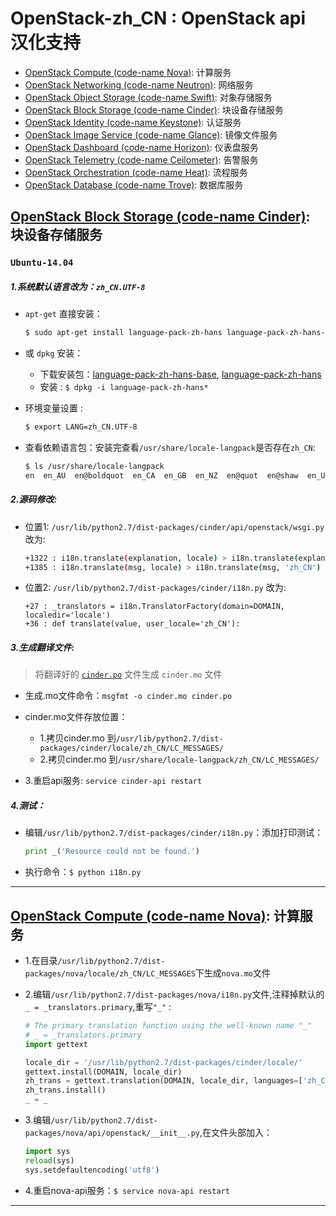 # OpenStack-zh_CN : OpenStack api 汉化支持
* [OpenStack Compute (code-name Nova)](https://github.com/openstack/nova): 计算服务
* [OpenStack Networking (code-name Neutron)](https://github.com/openstack/neutron): 网络服务
* [OpenStack Object Storage (code-name Swift)](https://github.com/openstack/swift): 对象存储服务
* [OpenStack Block Storage (code-name Cinder)](https://github.com/openstack/cinder): 块设备存储服务
* [OpenStack Identity (code-name Keystone)](https://github.com/openstack/keystone): 认证服务
* [OpenStack Image Service (code-name Glance)](https://github.com/openstack/glance): 镜像文件服务
* [OpenStack Dashboard (code-name Horizon)](https://github.com/openstack/horizon): 仪表盘服务
* [OpenStack Telemetry (code-name Ceilometer)](https://github.com/openstack/ceilometer): 告警服务
* [OpenStack Orchestration (code-name Heat)](https://github.com/openstack/heat): 流程服务
* [OpenStack Database (code-name Trove)](https://github.com/openstack/trove): 数据库服务

## [OpenStack Block Storage (code-name Cinder)](https://github.com/openstack/cinder): 块设备存储服务

### `Ubuntu-14.04`

##### 1.系统默认语言改为：`zh_CN.UTF-8`
* `apt-get` 直接安装：
  ```bash
  $ sudo apt-get install language-pack-zh-hans language-pack-zh-hans-base
  ``` 

* 或 `dpkg` 安装：
  * 下载安装包：[language-pack-zh-hans-base](https://github.com/tomoncle/OpenStack-zh_CN/raw/master/packages/language-pack-zh-hans-base_1%253a14.04%2B20160720_all.deb), [language-pack-zh-hans](https://github.com/tomoncle/OpenStack-zh_CN/raw/master/packages/language-pack-zh-hans_1%253a14.04%2B20160720_all.deb)
  * 安装 : `$ dpkg -i language-pack-zh-hans*`

* 环境变量设置 : 
  ```bash
  $ export LANG=zh_CN.UTF-8
  ```

* 查看依赖语言包：安装完查看`/usr/share/locale-langpack`是否存在`zh_CN`:
  ```bash 
  $ ls /usr/share/locale-langpack
  en  en_AU  en@boldquot  en_CA  en_GB  en_NZ  en@quot  en@shaw  en_US  en_US@piglatin  zh  zh_CN
  ```

##### 2.源码修改: 
* 位置1: `/usr/lib/python2.7/dist-packages/cinder/api/openstack/wsgi.py`　改为:
  ```bash
  +1322 : i18n.translate(explanation, locale) > i18n.translate(explanation, 'zh_CN')
  +1385 : i18n.translate(msg, locale) > i18n.translate(msg, 'zh_CN')
  ```
  
* 位置2: `/usr/lib/python2.7/dist-packages/cinder/i18n.py` 改为:
  ```
  +27 : _translators = i18n.TranslatorFactory(domain=DOMAIN, localedir='locale')
  +36 : def translate(value, user_locale='zh_CN'):
  ```

##### 3.生成翻译文件: 
> 将翻译好的 [`cinder.po`](https://github.com/openstack/cinder/blob/master/cinder/locale/zh_CN/LC_MESSAGES/cinder.po) 文件生成 `cinder.mo` 文件
* 生成.mo文件命令：`msgfmt -o cinder.mo cinder.po` 
* cinder.mo文件存放位置：
  * 1.拷贝cinder.mo 到`/usr/lib/python2.7/dist-packages/cinder/locale/zh_CN/LC_MESSAGES/`
  * 2.拷贝cinder.mo 到`/usr/share/locale-langpack/zh_CN/LC_MESSAGES/`

* 3.重启api服务: `service cinder-api restart`

##### 4.测试：
* 编辑`/usr/lib/python2.7/dist-packages/cinder/i18n.py`：添加打印测试：
  ```python
  print _('Resource could not be found.')
  ```
* 执行命令：`$ python i18n.py`


---
## [OpenStack Compute (code-name Nova)](https://github.com/openstack/nova): 计算服务
* 1.在目录`/usr/lib/python2.7/dist-packages/nova/locale/zh_CN/LC_MESSAGES`下生成`nova.mo`文件
* 2.编辑`/usr/lib/python2.7/dist-packages/nova/i18n.py`文件,注释掉默认的 `_ = _translators.primary`,重写`"_"` :
  ``` python
  # The primary translation function using the well-known name "_"
  # _ = _translators.primary
  import gettext

  locale_dir = '/usr/lib/python2.7/dist-packages/cinder/locale/'
  gettext.install(DOMAIN, locale_dir)
  zh_trans = gettext.translation(DOMAIN, locale_dir, languages=['zh_CN'])
  zh_trans.install()
  _ = _

  ```
  
* 3.编辑`/usr/lib/python2.7/dist-packages/nova/api/openstack/__init__.py`,在文件头部加入：
  ```python
  import sys
  reload(sys)
  sys.setdefaultencoding('utf8')
  ```
* 4.重启nova-api服务：`$ service nova-api restart`

---
## 
